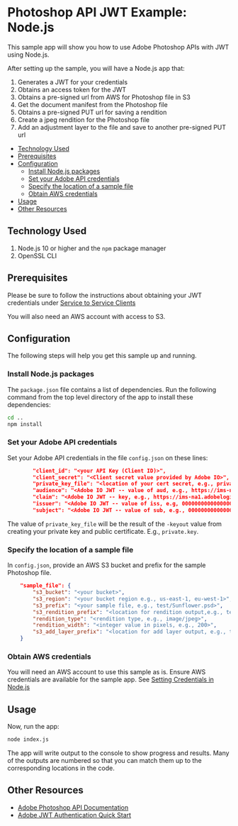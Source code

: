 # Photoshop API JWT Example: Node.js

This sample app will show you how to use Adobe Photoshop APIs with JWT using Node.js.

After setting up the sample, you will have a Node.js app that:

1. Generates a JWT for your credentials
1. Obtains an access token for the JWT
1. Obtains a pre-signed url from AWS for Photoshop file in S3
1. Get the document manifest from the Photoshop file
1. Obtains a pre-signed PUT url for saving a rendition
1. Create a jpeg rendition for the Photoshop file
1. Add an adjustment layer to the file and save to another pre-signed PUT url

<!-- $ doctoc ./readme.md --title "## Contents" --entryprefix 1. --gitlab --maxlevel 3 -->
<!-- START doctoc generated TOC please keep comment here to allow auto update -->
<!-- DON'T EDIT THIS SECTION, INSTEAD RE-RUN doctoc TO UPDATE -->


- [Technology Used](#technology-used)
- [Prerequisites](#prerequisites)
- [Configuration](#configuration)
  - [Install Node.js packages](#install-nodejs-packages)
  - [Set your Adobe API credentials](#set-your-adobe-api-credentials)
  - [Specify the location of a sample file](#specify-the-location-of-a-sample-file)
  - [Obtain AWS credentials](#obtain-aws-credentials)
- [Usage](#usage)
- [Other Resources](#other-resources)

<!-- END doctoc generated TOC please keep comment here to allow auto update -->

## Technology Used

1. Node.js 10 or higher and the `npm` package manager
1. OpenSSL CLI

## Prerequisites

Please be sure to follow the instructions about obtaining your JWT credentials under [Service to Service Clients](https://github.com/adobe/photoshop-api-docs/blob/master/README.md#service-to-service-clients)

You will also need an AWS account with access to S3.

## Configuration

The following steps will help you get this sample up and running.

### Install Node.js packages

The `package.json` file contains a list of dependencies. Run the following command from the top level directory of the app to install these dependencies:

```bash
cd ..
npm install
```

### Set your Adobe API credentials

Set your Adobe API credentials in the file `config.json` on these lines:

```json
        "client_id": "<your API Key (Client ID)>",
        "client_secret": "<Client secret value provided by Adobe IO>",
        "private_key_file": "<location of your cert secret, e.g., private.key>",
        "audience": "<Adobe IO JWT -- value of aud, e.g., https://ims-na1.adobelogin.com/c/000000000000000000000000>",
        "claim": "<Adobe IO JWT -- key, e.g., https://ims-na1.adobelogin.com/s/ent_default_sdk>",
        "issuer": "<Adobe IO JWT -- value of iss, e.g, 000000000000000000000000@AdobeOrg>",
        "subject": "<Adobe IO JWT -- value of sub, e.g., 000000000000000000000000@techacct.adobe.com>"
```

The value of `private_key_file` will be the result of the `-keyout` value from creating your private key and public certificate. E.g., `private.key`.

### Specify the location of a sample file

In `config.json`, provide an AWS S3 bucket and prefix for the sample Photoshop file.

```json
    "sample_file": {
        "s3_bucket": "<your bucket>",
        "s3_region": "<your bucket region e.g., us-east-1, eu-west-1>",
        "s3_prefix": "<your sample file, e.g., test/Sunflower.psd>",
        "s3_rendition_prefix": "<location for rendition output,e.g., test/Sunflower-out-200.jpg>",
        "rendition_type": "<rendition type, e.g., image/jpeg>",
        "rendition_width": "<integer value in pixels, e.g., 200>",
        "s3_add_layer_prefix": "<location for add layer output, e.g., test/Sunflower-out-add-layer.jpg>"
    }
```

### Obtain AWS credentials

You will need an AWS account to use this sample as is. Ensure AWS credentials are available for the sample app. See [Setting Credentials in Node.js](https://docs.aws.amazon.com/sdk-for-javascript/v2/developer-guide/setting-credentials-node.html)

## Usage

Now, run the app:

```bash
node index.js
```

The app will write output to the console to show progress and results. Many of the outputs are numbered so that you can match them up to the corresponding locations in the code.

## Other Resources

- [Adobe Photoshop API Documentation](https://github.com/adobe/photoshop-api-docs)
- [Adobe JWT Authentication Quick Start](https://github.com/adobeio/adobeio-documentation/blob/master/auth/JWTAuthenticationQuickStart.md)
